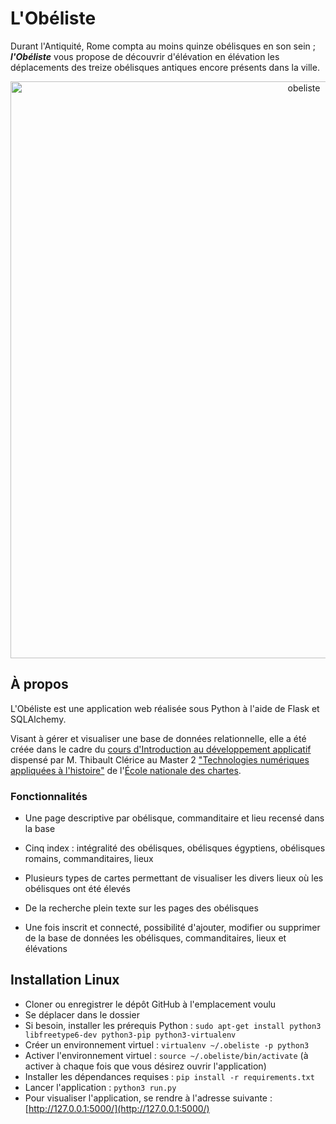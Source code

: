 # L'Obéliste

Durant l'Antiquité, Rome compta au moins quinze obélisques en son sein ; ***l'Obéliste*** vous propose de
découvrir d'élévation en élévation les déplacements des treize obélisques antiques encore présents dans la ville.

<p align="center"><img width="923" alt="obeliste" src="https://user-images.githubusercontent.com/92547721/166152084-74720394-0caa-41ae-9d87-5be816ca05a2.png"></p>

## À propos

L'Obéliste est une application web réalisée sous Python à l'aide de Flask et SQLAlchemy.

Visant à gérer et visualiser une base de données relationnelle, elle a été créée dans le cadre
du [cours d'Introduction au développement applicatif](github.com/ponteineptique/cours-python) dispensé par M. Thibault
Clérice au Master
2 ["Technologies numériques appliquées à l'histoire"](https://www.chartes.psl.eu/fr/cursus/master-technologies-numeriques-appliquees-histoire)
de l'[École nationale des chartes](https://www.chartes.psl.eu/fr).

### Fonctionnalités

- Une page descriptive par obélisque, commanditaire et lieu recensé dans la base
- Cinq index : intégralité des obélisques, obélisques égyptiens, obélisques romains, commanditaires, lieux
- Plusieurs types de cartes permettant de visualiser les divers lieux où les obélisques ont été élevés
- De la recherche plein texte sur les pages des obélisques

- Une fois inscrit et connecté, possibilité d'ajouter, modifier ou supprimer de la base de données les obélisques, commanditaires, lieux et élévations


## Installation Linux

- Cloner ou enregistrer le dépôt GitHub à l'emplacement voulu
- Se déplacer dans le dossier
- Si besoin, installer les prérequis Python : `sudo apt-get install python3 libfreetype6-dev python3-pip python3-virtualenv`
- Créer un environnement virtuel : `virtualenv ~/.obeliste -p python3`
- Activer l'environnement virtuel : `source ~/.obeliste/bin/activate` (à activer à chaque fois que vous désirez ouvrir
  l'application)
- Installer les dépendances requises : `pip install -r requirements.txt`
- Lancer l'application : `python3 run.py`
- Pour visualiser l'application, se rendre à l'adresse suivante : [http://127.0.0.1:5000/](http://127.0.0.1:5000/)
